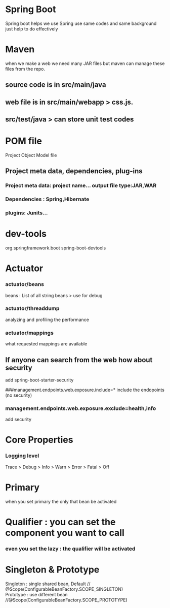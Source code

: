 # Spring Boot
Spring boot helps we use Spring use same codes and same background just help to do effectively
# Maven
when we make a web we need many JAR files but maven can manage these files from the repo.
## source code is in src/main/java
## web file is in src/main/webapp > css.js.
## src/test/java > can store unit test codes
# POM file
Project Object Model file
## Project meta data, dependencies, plug-ins
### Project meta data: project name... output file type:JAR,WAR
### Dependencies : Spring,Hibernate
### plugins: Junits...

# dev-tools
<dependency>      
<groupId>org.springframework.boot</groupId>      
<artifactId>spring-boot-devtools</artifactId>        
</dependency>      

# Actuator
### actuator/beans
beans : List of all string beans > use for debug
### actuator/threaddump
analyzing and profiling the performance 
### actuator/mappings
what requested mappings are available

## If anyone can search from the web how about security
add spring-boot-starter-security

###management.endpoints.web.exposure.include=*
include the endopoints (no security)

### management.endpoints.web.exposure.exclude=health,info
add security

# Core Properties

### Logging level
Trace > Debug > Info > Warn > Error > Fatal > Off

# Primary
when you set primary the only that bean be activated
# Qualifier : you can set the component you want to call
### even you set the lazy : the qualifier will be activated

# Singleton & Prototype
Singleton : single shared bean, Default   // @Scope(ConfigurableBeanFactory.SCOPE_SINGLETON)   
Prototype : use different bean //@Scope(ConfigurableBeanFactory.SCOPE_PROTOTYPE)


